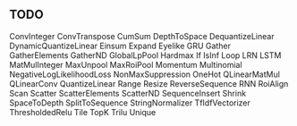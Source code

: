 ## TODO

ConvInteger
ConvTranspose
CumSum
DepthToSpace
DequantizeLinear
DynamicQuantizeLinear
Einsum
Expand
Eyelike
GRU
Gather
GatherElements
GatherND
GlobalLpPool
Hardmax
If
IsInf
Loop
LRN
LSTM
MatMulInteger
MaxUnpool
MaxRoiPool
Momentum
Multinomial
NegativeLogLikelihoodLoss
NonMaxSuppression
OneHot
QLinearMatMul
QLinearConv
QuantizeLinear
Range
Resize
ReverseSequence
RNN
RoiAlign
Scan
Scatter
ScatterElements
ScatterND
SequenceInsert
Shrink
SpaceToDepth
SplitToSequence
StringNormalizer
TfIdfVectorizer
ThresholdedRelu
Tile
TopK
Trilu
Unique
